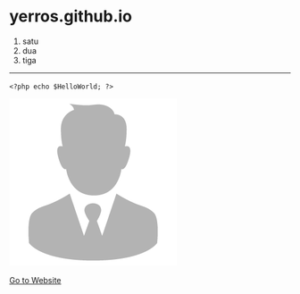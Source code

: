 # yerros.github.io

1. satu
2. dua
3. tiga

--- 
`<?php echo $HelloWorld; ?>`



![alt text](images/profile.png)

[Go to Website](https://www.example.com)

